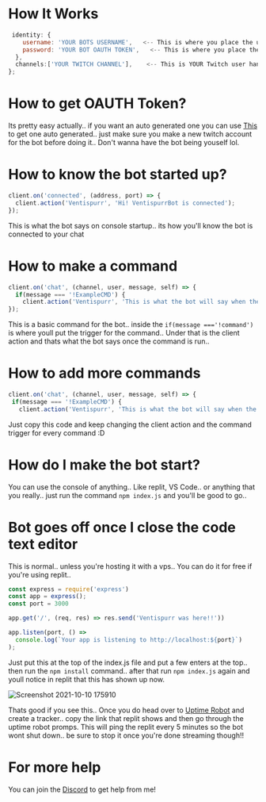 # How It Works

```js
 identity: {
    username: 'YOUR BOTS USERNAME',   <-- This is where you place the username that you gave the bot account
    password: 'YOUR BOT OAUTH TOKEN',   <-- This is where you place the OAUTH token for the bot..
  },
  channels:['YOUR TWITCH CHANNEL'],    <-- This is YOUR Twitch user handle.. make sure it matches exactly..
};
```

# How to get OAUTH Token?
Its pretty easy actually.. if you want an auto generated one you can use [This](https://twitchapps.com/tmi/) to get one auto generated.. just make sure you make a new twitch account for the bot before doing it.. Don't wanna have the bot being youself lol.


# How to know the bot started up?

```js
client.on('connected', (address, port) => {
  client.action('Ventispurr', 'Hi! VentispurrBot is connected');   
});
```
This is what the bot says on console startup.. its how you'll know the bot is connected to your chat

# How to make a command
```js
client.on('chat', (channel, user, message, self) => {
  if(message === '!ExampleCMD') {   
    client.action('Ventispurr', 'This is what the bot will say when the command is run');
});
```
This is a basic command for the bot.. inside the `if(message ==='!command')` is where youll put the trigger for the command.. Under that is the client action and thats what the bot says once the command is run..


# How to add more commands
 ```js
client.on('chat', (channel, user, message, self) => {
  if(message === '!ExampleCMD') {     
    client.action('Ventispurr', 'This is what the bot will say when the command is run');
``` 
Just copy this code and keep changing the client action and the command trigger for every command :D

# How do I make the bot start?
You can use the console of anything.. Like replit, VS Code.. or anything that you really.. just run the command `npm index.js` and you'll be good to go..

# Bot goes off once I close the code text editor
This is normal.. unless you're hosting it with a vps.. You can do it for free if you're using replit..
```js
const express = require('express')
const app = express();
const port = 3000

app.get('/', (req, res) => res.send('Ventispurr was here!!'))

app.listen(port, () =>
  console.log(`Your app is listening to http://localhost:${port}`)
); 
```
Just put this at the top of the index.js file and put a few enters at the top.. then run the `npm install` command.. after that run `npm index.js` again and youll notice in replit that this has shown up now.

![Screenshot 2021-10-10 175910](https://user-images.githubusercontent.com/91895035/136714252-df20f46f-0786-4b4b-9daf-f601d0d25ca7.png)

Thats good if you see this.. Once you do head over to [Uptime Robot](https://uptimerobot.com/login?rt=https://uptimerobot.com/dashboard#) and create a tracker.. copy the link that replit shows and then go through the uptime robot promps. This will ping the replit every 5 minutes so the bot wont shut down.. be sure to stop it once you're done streaming though!!

# For more help
You can join the [Discord](https://ventispurr.cool/discord) to get help from me!

